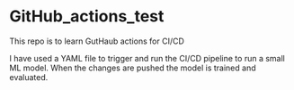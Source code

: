 # GitHub_actions_test

This repo is to learn GutHaub actions for CI/CD

I have used a YAML file to trigger and run the CI/CD pipeline to run a small ML model. When the changes are pushed the model is trained and evaluated.
